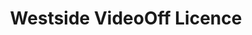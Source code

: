 ---
title: "Westside VideoOff Licence"
url: /crewe/westside-videooff-licence/
shop: Lebensmittel
---